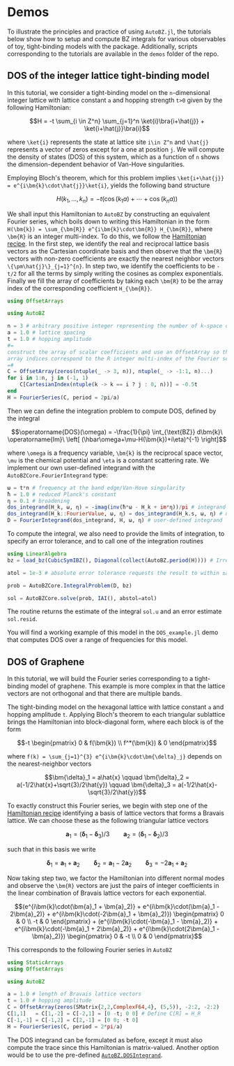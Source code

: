 # Demos

To illustrate the principles and practice of using `AutoBZ.jl`, the tutorials
below show how to setup and compute BZ integrals for various observables of toy,
tight-binding models with the package. Additionally, scripts corresponding to
the tutorials are available in the `demos` folder of the repo.

## DOS of the integer lattice tight-binding model

In this tutorial, we consider a tight-binding model on the ``n``-dimensional
integer lattice with lattice constant ``a`` and hopping strength ``t>0`` given
by the following Hamiltonian:
```math
H = -t \sum_{i \in Z^n} \sum_{j=1}^n \ket{i}\bra{i+\hat{j}} + \ket{i+\hat{j}}\bra{i}
```
where ``\ket{i}`` represents the state at lattice site ``i\in Z^n`` and
``\hat{j}`` represents a vector of zeros except for a one at position ``j``.
We will compute the density of states (DOS) of this system, which as a function
of ``n`` shows the dimension-dependent behavior of Van-Hove singularities.

Employing Bloch's theorem, which for this problem implies ``\ket{i+\hat{j}} =
e^{i\bm{k}\cdot\hat{j}}\ket{i}``, yields the following band structure
```math
H(k_1, \ldots, k_n) = -t(\cos(k_1 a) + \cdots + \cos(k_n a))
```
We shall input this Hamiltonian to `AutoBZ` by constructing an equivalent
Fourier series, which boils down to writing this Hamiltonian in the form
``H(\bm{k}) = \sum_{\bm{R}} e^{i\bm{k}\cdot\bm{R}} H_{\bm{R}}``, where
``\bm{R}`` is an integer multi-index. To do this, we follow the [Hamiltonian
recipe](@ref). In the first step, we identify the real and reciprocal lattice
basis vectors as the Cartesian coordinate basis and then observe that the
``\bm{R}`` vectors with non-zero coefficients are exactly the nearest neighbor
vectors ``\{\pm\hat{j}\}_{j=1}^{n}``. In step two, we identify the coefficients
to be ``-t/2`` for all the terms by simply writing the cosines as complex
exponentials. Finally we fill the array of coefficients by taking each
``\bm{R}`` to be the array index of the corresponding coefficient ``H_{\bm{R}}``.
```julia
using OffsetArrays

using AutoBZ

n = 3 # arbitrary positive integer representing the number of k-space dimensions
a = 1.0 # lattice spacing
t = 1.0 # hopping amplitude
#=
construct the array of scalar coefficients and use an OffsetArray so that the
array indices correspond to the R integer multi-index of the Fourier series
=#
C = OffsetArray(zeros(ntuple(_ -> 3, n)), ntuple(_ -> -1:1, n)...)
for i in 1:n, j in (-1, 1)
    C[CartesianIndex(ntuple(k -> k == i ? j : 0, n))] = -0.5t
end
H = FourierSeries(C, period = 2pi/a)
```
Then we can define the integration problem to compute DOS, defined by the
integral
```math
\operatorname{DOS}(\omega) = -\frac{1}{\pi} \int_{\text{BZ}} d\bm{k}\ \operatorname{Im}\ \left[ (\hbar\omega+\mu-H(\bm{k})+i\eta)^{-1} \right]
```
where ``\omega`` is a frequency variable, ``\bm{k}`` is the reciprocal space
vector, ``\mu`` is the chemical potential and ``\eta`` is a constant scattering
rate. We implement our own user-defined integrand with the
`AutoBZCore.FourierIntegrand` type:
```julia
ω = t*n # frequency at the band edge/Van-Hove singularity
ħ = 1.0 # reduced Planck's constant
η = 0.1 # broadening
dos_integrand(H_k, ω, η) = -imag(inv(ħ*ω - H_k + im*η))/pi # integrand evaluator
dos_integrand(H_k::FourierValue, ω, η) = dos_integrand(H_k.s, ω, η) # unwrap the value of the series
D = FourierIntegrand(dos_integrand, H, ω, η) # user-defined integrand
```
To compute the integral, we also need to provide the limits of integration, to
specify an error tolerance, and to call one of the integration routines
```julia
using LinearAlgebra
bz = load_bz(CubicSymIBZ(), Diagonal(collect(AutoBZ.period(H)))) # Irreducible BZ for cubic symmetries is tetrahedron

atol = 1e-3 # absolute error tolerance requests the result to within ±atol

prob = AutoBZCore.IntegralProblem(D, bz)

sol = AutoBZCore.solve(prob, IAI(), abstol=atol)
```
The routine returns the estimate of the integral `sol.u` and an error estimate `sol.resid`.

You will find a working example of this model in the `DOS_example.jl` demo that
computes DOS over a range of frequencies for this model.

## DOS of Graphene

In this tutorial, we will build the Fourier series corresponding to a
tight-binding model of graphene. This example is more complex in that the
lattice vectors are not orthogonal and that there are multiple bands.

The tight-binding model on the hexagonal lattice with lattice constant ``a`` and
hopping amplitude ``t``. Applying Bloch's theorem to each triangular sublattice
brings the Hamiltonian into block-diagonal form, where each block is of the form
```math
-t
\begin{pmatrix}
0 & f(\bm{k})
\\ f^*(\bm{k}) & 0
\end{pmatrix}
```
where ``f(k) = \sum_{j=1}^{3} e^{i\bm{k}\cdot\bm{\delta}_j}``
depends on the nearest-neighbor vectors
```math
\bm{\delta}_1 = a\hat{x}
\qquad
\bm{\delta}_2 = a(-1/2\hat{x}+\sqrt{3}/2\hat{y})
\qquad
\bm{\delta}_3 = a(-1/2\hat{x}-\sqrt{3}/2\hat{y})
```
To exactly construct this Fourier series, we begin with step one of the
[Hamiltonian recipe](@ref) identifying a basis of lattice vectors that forms a
Bravais lattice. We can choose these as the following triangular lattice vectors
```math
\bm{a}_1 = (\bm{\delta}_1 - \bm{\delta}_3)/3
\qquad
\bm{a}_2 = (\bm{\delta}_1 - \bm{\delta}_2)/3
```
such that in this basis we write
```math
\bm{\delta}_1 = \bm{a}_1 + \bm{a}_2
\qquad
\bm{\delta}_2 = \bm{a}_1 - 2\bm{a}_2
\qquad
\bm{\delta}_3 = -2\bm{a}_1 + \bm{a}_2
```
Now taking step two, we factor the Hamiltonian into different normal modes and
observe the ``\bm{R}`` vectors are just the pairs of integer coefficients in the
linear combination of Bravais lattice vectors for each exponential.
```math
(e^{i\bm{k}\cdot(\bm{a}_1 + \bm{a}_2)} + e^{i\bm{k}\cdot(\bm{a}_1 - 2\bm{a}_2)} + e^{i\bm{k}\cdot(-2\bm{a}_1 + \bm{a}_2)})
\begin{pmatrix}
0 & 0
\\ -t & 0
\end{pmatrix}
+ (e^{i\bm{k}\cdot(-\bm{a}_1 - \bm{a}_2)} + e^{i\bm{k}\cdot(-\bm{a}_1 + 2\bm{a}_2)} + e^{i\bm{k}\cdot(2\bm{a}_1 - \bm{a}_2)})
\begin{pmatrix}
0 & -t
\\ 0 & 0
\end{pmatrix}
```
This corresponds to the following Fourier series in `AutoBZ`
```julia
using StaticArrays
using OffsetArrays

using AutoBZ

a = 1.0 # length of Bravais lattice vectors
t = 1.0 # hopping amplitude
C = OffsetArray(zeros(SMatrix{2,2,ComplexF64,4}, (5,5)), -2:2, -2:2)
C[1,1]   = C[1,-2] = C[-2,1] = [0 -t; 0 0] # Define C[R] = H_R
C[-1,-1] = C[-1,2] = C[2,-1] = [0 0; -t 0]
H = FourierSeries(C, period = 2*pi/a)
```
The DOS integrand can be formulated as before, except it must also compute the
trace since this Hamiltonian is matrix-valued. Another option would be to use
the pre-defined [`AutoBZ.DOSIntegrand`](@ref).
